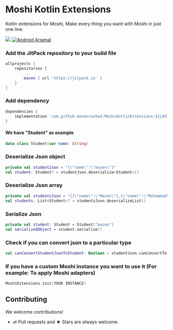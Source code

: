 # Moshi Kotlin Extensions

Kotlin extensions for Moshi, Make every thing you want with Moshi in just one line.

[![](https://jitpack.io/v/mazenrashed/MoshiKotlinExtensions.svg)](https://jitpack.io/#mazenrashed/MoshiKotlinExtensions)
[![Android Arsenal]( https://img.shields.io/badge/Android%20Arsenal-Moshi%20Kotlin%20Extensions-green.svg?style=flat )]( https://android-arsenal.com/details/1/8216 )

###  Add the JitPack repository to your build file
```groovy
allprojects {
    repositories {
        ...
        maven { url 'https://jitpack.io' }
    }
}
```
### Add dependency
```groovy
dependencies {
    implementation 'com.github.mazenrashed:MoshiKotlinExtensions:${LAST_VERSION}'
}
```

#### We have "Student" as example
```kotlin
data class Student(var name: String)
```

### Deserialize Json object
```kotlin
private val studentJson = "{\"name\":\"mazen\"}"
val student: Student? = studentJson.deserialize<Student>()
```


### Deserialize Json array
```kotlin
private val studentsJson = "[{\"name\":\"Mazen\"},{\"name\":\"Mohammad\"}]"
val students: List<Student>? = studentsJson.deserializeList()
```


### Serialize Json
```kotlin
private val student: Student = Student("mazen")
val serializedObject = student.serialize()
```

### Check if you can convert json to a particular type
```kotlin
val canConvertStudentJsonToStudent: Boolean = studentJson.canConvertTo(Student::class.java) //true
```

### If you have a custom Moshi instance you want to use it (For example: To apply Moshi adapters)
```kotlin
MoshiExtensions.init(YOUR INSTANCE)
```


## Contributing

We welcome contributions!
* ⇄ Pull requests and ★ Stars are always welcome.
